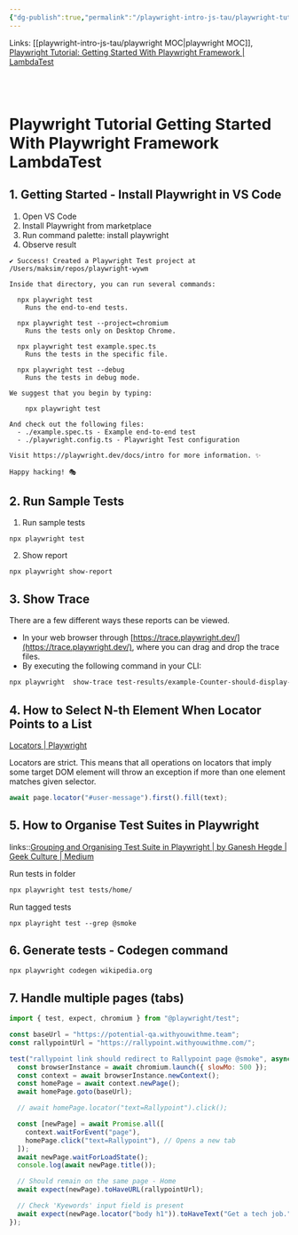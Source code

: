 ```yaml
---
{"dg-publish":true,"permalink":"/playwright-intro-js-tau/playwright-tutorial-getting-started-with-playwright-framework-lambda-test/","tags":["playwright"],"created":"","updated":""}
---
```



Links: [[playwright-intro-js-tau/playwright MOC\|playwright MOC]], [Playwright Tutorial: Getting Started With Playwright Framework | LambdaTest](https://www.lambdatest.com/blog/playwright-framework/)

<br ><br >

# Playwright Tutorial Getting Started With Playwright Framework LambdaTest

## 1. Getting Started - Install Playwright in VS Code

1. Open VS Code
2. Install Playwright from marketplace 
3. Run command palette: install playwright
4. Observe result 

```Shell
✔ Success! Created a Playwright Test project at /Users/maksim/repos/playwright-wywm

Inside that directory, you can run several commands:

  npx playwright test
    Runs the end-to-end tests.

  npx playwright test --project=chromium
    Runs the tests only on Desktop Chrome.

  npx playwright test example.spec.ts
    Runs the tests in the specific file.

  npx playwright test --debug
    Runs the tests in debug mode.

We suggest that you begin by typing:

    npx playwright test

And check out the following files:
  - ./example.spec.ts - Example end-to-end test
  - ./playwright.config.ts - Playwright Test configuration

Visit https://playwright.dev/docs/intro for more information. ✨

Happy hacking! 🎭
```

## 2. Run Sample Tests

1. Run sample tests 

```Shell
npx playwright test
```

2. Show report

```Shell
npx playwright show-report
```

## 3. Show Trace

There are a few different ways these reports can be viewed.

- In your web browser through [https://trace.playwright.dev/](https://trace.playwright.dev/), where you can drag and drop the trace files.
- By executing the following command in your CLI:

```bash
npx playwright  show-trace test-results/example-Counter-should-display-the-current-number-of-todo-items-firefox/trace.zip
```

## 4. How to Select N-th Element When Locator Points to a List

[Locators | Playwright](https://playwright.dev/docs/locators#strictness)

Locators are strict. This means that all operations on locators that imply some target DOM element will throw an exception if more than one element matches given selector.

```js
await page.locator("#user-message").first().fill(text);
```

## 5. How to Organise Test Suites in Playwright

links::[Grouping and Organising Test Suite in Playwright | by Ganesh Hegde | Geek Culture | Medium](https://medium.com/geekculture/grouping-and-organising-test-suite-in-playwright-dccf2c55d776)

Run tests in folder

```bash
npx playwright test tests/home/
```

Run tagged tests

```shell
npx playright test --grep @smoke
```



## 6. Generate tests - Codegen command

```shell
npx playwright codegen wikipedia.org
```



## 7. Handle multiple pages (tabs)


```javascript
import { test, expect, chromium } from "@playwright/test";

const baseUrl = "https://potential-qa.withyouwithme.team";
const rallypointUrl = "https://rallypoint.withyouwithme.com/";

test("rallypoint link should redirect to Rallypoint page @smoke", async ({browser}) => {
  const browserInstance = await chromium.launch({ slowMo: 500 });
  const context = await browserInstance.newContext();
  const homePage = await context.newPage();
  await homePage.goto(baseUrl);

  // await homePage.locator("text=Rallypoint").click();

  const [newPage] = await Promise.all([
    context.waitForEvent("page"),
    homePage.click("text=Rallypoint"), // Opens a new tab
  ]);
  await newPage.waitForLoadState();
  console.log(await newPage.title());

  // Should remain on the same page - Home
  await expect(newPage).toHaveURL(rallypointUrl);

  // Check 'Kyewords' input field is present
  await expect(newPage.locator("body h1")).toHaveText("Get a tech job.");
});

```
